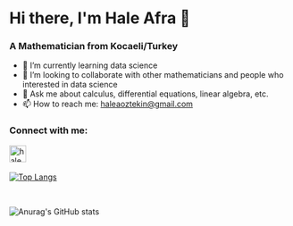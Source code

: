 # Hi there, I'm Hale Afra  👋
### A Mathematician from Kocaeli/Turkey

- 🌱 I’m currently learning data science 
- 👯 I’m looking to collaborate with other mathematicians and people who interested in data science  
- 💬 Ask me about calculus, differential equations, linear algebra, etc. 
- 📫 How to reach me: haleaoztekin@gmail.com 

### Connect with me:

[<img align="left" alt="haleafraoztekin | LinkedIn" width="30px" src="https://cdn-icons-png.flaticon.com/512/174/174857.png" />](https://www.linkedin.com/in/haleafraoztekin/)

<br />
<br />


[![Top Langs](https://github-readme-stats.vercel.app/api/top-langs/?username=haleafraoztekin&layout=compact)](https://github.com/anuraghazra/github-readme-stats)

<br />

![Anurag's GitHub stats](https://github-readme-stats.vercel.app/api?username=haleafraoztekin&show_icons=true&theme=tokyonight)





